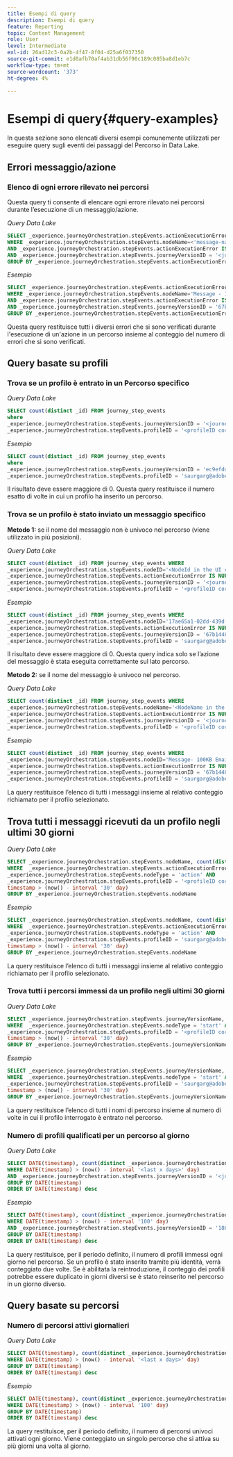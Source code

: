 ```yaml
---
title: Esempi di query
description: Esempi di query
feature: Reporting
topic: Content Management
role: User
level: Intermediate
exl-id: 26ad12c3-0a2b-4f47-8f04-d25a6f037350
source-git-commit: e1d0afb70af4ab31db56f90c189c085ba8d1eb7c
workflow-type: tm+mt
source-wordcount: '373'
ht-degree: 4%

---
```


# Esempi di query{#query-examples}

In questa sezione sono elencati diversi esempi comunemente utilizzati per eseguire query sugli eventi dei passaggi del Percorso in Data Lake.

## Errori messaggio/azione

### Elenco di ogni errore rilevato nei percorsi

Questa query ti consente di elencare ogni errore rilevato nei percorsi durante l’esecuzione di un messaggio/azione.

_Query Data Lake_

```sql
SELECT _experience.journeyOrchestration.stepEvents.actionExecutionError, count(distinct _id) FROM journey_step_events
WHERE _experience.journeyOrchestration.stepEvents.nodeName=<'message-name'>
AND _experience.journeyOrchestration.stepEvents.actionExecutionError IS NOT NULL
AND _experience.journeyOrchestration.stepEvents.journeyVersionID = '<journey-version-id>'
GROUP BY _experience.journeyOrchestration.stepEvents.actionExecutionError
```

_Esempio_

```sql
SELECT _experience.journeyOrchestration.stepEvents.actionExecutionError, count(distinct _id) FROM journey_step_events
WHERE _experience.journeyOrchestration.stepEvents.nodeName='Message - 100KB Email with Gateway and Kafkav2'
AND _experience.journeyOrchestration.stepEvents.actionExecutionError IS NOT NULL
AND _experience.journeyOrchestration.stepEvents.journeyVersionID = '67b14482-143e-4f83-9cf5-cfec0fca3d26'
GROUP BY _experience.journeyOrchestration.stepEvents.actionExecutionError
```

Questa query restituisce tutti i diversi errori che si sono verificati durante l&#39;esecuzione di un&#39;azione in un percorso insieme al conteggio del numero di errori che si sono verificati.

## Query basate su profili

### Trova se un profilo è entrato in un Percorso specifico

_Query Data Lake_

```sql
SELECT count(distinct _id) FROM journey_step_events
where
_experience.journeyOrchestration.stepEvents.journeyVersionID = '<journey-version-id>' AND
_experience.journeyOrchestration.stepEvents.profileID = '<profileID corresponding to the namespace used>'
```

_Esempio_

```sql
SELECT count(distinct _id) FROM journey_step_events
where
_experience.journeyOrchestration.stepEvents.journeyVersionID = 'ec9efdd0-8a7c-4d7a-a765-b2cad659fa4e' AND
_experience.journeyOrchestration.stepEvents.profileID = 'saurgarg@adobe.com'
```

Il risultato deve essere maggiore di 0. Questa query restituisce il numero esatto di volte in cui un profilo ha inserito un percorso.

### Trova se un profilo è stato inviato un messaggio specifico

**Metodo 1:** se il nome del messaggio non è univoco nel percorso (viene utilizzato in più posizioni).

_Query Data Lake_

```sql
SELECT count(distinct _id) FROM journey_step_events WHERE
_experience.journeyOrchestration.stepEvents.nodeID='<NodeId in the UI corresponding to the message>' AND
_experience.journeyOrchestration.stepEvents.actionExecutionError IS NULL AND
_experience.journeyOrchestration.stepEvents.journeyVersionID = '<journey-version-id>' AND
_experience.journeyOrchestration.stepEvents.profileID = '<profileID corresponding to the namespace used>'
```

_Esempio_

```sql
SELECT count(distinct _id) FROM journey_step_events WHERE
_experience.journeyOrchestration.stepEvents.nodeID='17ae65a1-02dd-439d-b54e-b56a78520eba' AND
_experience.journeyOrchestration.stepEvents.actionExecutionError IS NULL AND
_experience.journeyOrchestration.stepEvents.journeyVersionID = '67b14482-143e-4f83-9cf5-cfec0fca3d26' AND
_experience.journeyOrchestration.stepEvents.profileID = 'saurgarg@adobe.com'
```

Il risultato deve essere maggiore di 0. Questa query indica solo se l’azione del messaggio è stata eseguita correttamente sul lato percorso.

**Metodo 2:** se il nome del messaggio è univoco nel percorso.

_Query Data Lake_

```sql
SELECT count(distinct _id) FROM journey_step_events WHERE
_experience.journeyOrchestration.stepEvents.nodeName='<NodeName in the UI corresponding to the message>' AND
_experience.journeyOrchestration.stepEvents.actionExecutionError IS NULL AND
_experience.journeyOrchestration.stepEvents.journeyVersionID = '<journey-version-id>' AND
_experience.journeyOrchestration.stepEvents.profileID = '<profileID corresponding to the namespace used>'
```

_Esempio_

```sql
SELECT count(distinct _id) FROM journey_step_events WHERE
_experience.journeyOrchestration.stepEvents.nodeID='Message- 100KB Email' AND
_experience.journeyOrchestration.stepEvents.actionExecutionError IS NULL AND
_experience.journeyOrchestration.stepEvents.journeyVersionID = '67b14482-143e-4f83-9cf5-cfec0fca3d26' AND
_experience.journeyOrchestration.stepEvents.profileID = 'saurgarg@adobe.com'
```

La query restituisce l’elenco di tutti i messaggi insieme al relativo conteggio richiamato per il profilo selezionato.

## Trova tutti i messaggi ricevuti da un profilo negli ultimi 30 giorni

_Query Data Lake_

```sql
SELECT _experience.journeyOrchestration.stepEvents.nodeName, count(distinct _id) FROM journey_step_events
WHERE  _experience.journeyOrchestration.stepEvents.actionExecutionError IS NULL AND
_experience.journeyOrchestration.stepEvents.nodeType = 'action' AND
_experience.journeyOrchestration.stepEvents.profileID = '<profileID corresponding to the namespace used>' AND
timestamp > (now() - interval '30' day)
GROUP BY _experience.journeyOrchestration.stepEvents.nodeName
```

_Esempio_

```sql
SELECT _experience.journeyOrchestration.stepEvents.nodeName, count(distinct _id) FROM journey_step_events
WHERE  _experience.journeyOrchestration.stepEvents.actionExecutionError IS NULL AND
_experience.journeyOrchestration.stepEvents.nodeType = 'action' AND
_experience.journeyOrchestration.stepEvents.profileID = 'saurgarg@adobe.com' AND
timestamp > (now() - interval '30' day)
GROUP BY _experience.journeyOrchestration.stepEvents.nodeName
```

La query restituisce l’elenco di tutti i messaggi insieme al relativo conteggio richiamato per il profilo selezionato.

### Trova tutti i percorsi immessi da un profilo negli ultimi 30 giorni

_Query Data Lake_

```sql
SELECT _experience.journeyOrchestration.stepEvents.journeyVersionName, count(distinct _id) FROM journey_step_events
WHERE  _experience.journeyOrchestration.stepEvents.nodeType = 'start' AND
_experience.journeyOrchestration.stepEvents.profileID = '<profileID corresponding to the namespace used>' AND
timestamp > (now() - interval '30' day)
GROUP BY _experience.journeyOrchestration.stepEvents.journeyVersionName
```

_Esempio_

```sql
SELECT _experience.journeyOrchestration.stepEvents.journeyVersionName, count(distinct _id) FROM journey_step_events
WHERE  _experience.journeyOrchestration.stepEvents.nodeType = 'start' AND
_experience.journeyOrchestration.stepEvents.profileID = 'saurgarg@adobe.com' AND
timestamp > (now() - interval '30' day)
GROUP BY _experience.journeyOrchestration.stepEvents.journeyVersionName
```

La query restituisce l’elenco di tutti i nomi di percorso insieme al numero di volte in cui il profilo interrogato è entrato nel percorso.

### Numero di profili qualificati per un percorso al giorno

_Query Data Lake_

```sql
SELECT DATE(timestamp), count(distinct _experience.journeyOrchestration.stepEvents.profileID) FROM journey_step_events
WHERE DATE(timestamp) > (now() - interval '<last x days>' day)
AND _experience.journeyOrchestration.stepEvents.journeyVersionID = '<journey-version-id>'
GROUP BY DATE(timestamp)
ORDER BY DATE(timestamp) desc
```

_Esempio_

```sql
SELECT DATE(timestamp), count(distinct _experience.journeyOrchestration.stepEvents.profileID) FROM journey_step_events
WHERE DATE(timestamp) > (now() - interval '100' day)
AND _experience.journeyOrchestration.stepEvents.journeyVersionID = '180ad071-d42d-42bb-8724-2a6ff0a109f1'
GROUP BY DATE(timestamp)
ORDER BY DATE(timestamp) desc
```

La query restituisce, per il periodo definito, il numero di profili immessi ogni giorno nel percorso. Se un profilo è stato inserito tramite più identità, verrà conteggiato due volte. Se è abilitata la reintroduzione, il conteggio dei profili potrebbe essere duplicato in giorni diversi se è stato reinserito nel percorso in un giorno diverso.

## Query basate su percorsi

### Numero di percorsi attivi giornalieri

_Query Data Lake_

```sql
SELECT DATE(timestamp), count(distinct _experience.journeyOrchestration.stepEvents.journeyVersionID) FROM journey_step_events
WHERE DATE(timestamp) > (now() - interval '<last x days>' day)
GROUP BY DATE(timestamp)
ORDER BY DATE(timestamp) desc
```

_Esempio_

```sql
SELECT DATE(timestamp), count(distinct _experience.journeyOrchestration.stepEvents.journeyVersionID) FROM journey_step_events
WHERE DATE(timestamp) > (now() - interval '100' day)
GROUP BY DATE(timestamp)
ORDER BY DATE(timestamp) desc
```

La query restituisce, per il periodo definito, il numero di percorsi univoci attivati ogni giorno. Viene conteggiato un singolo percorso che si attiva su più giorni una volta al giorno.

